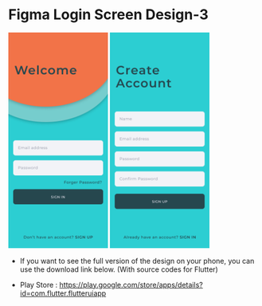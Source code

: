 # Figma Login Screen Design-3


<img src="Login.png" width=200> <img src="Register.png" width=200>

- If you want to see the full version of the design on your phone, you can use the download link below. (With source codes for Flutter)

- Play Store : https://play.google.com/store/apps/details?id=com.flutter.flutteruiapp
